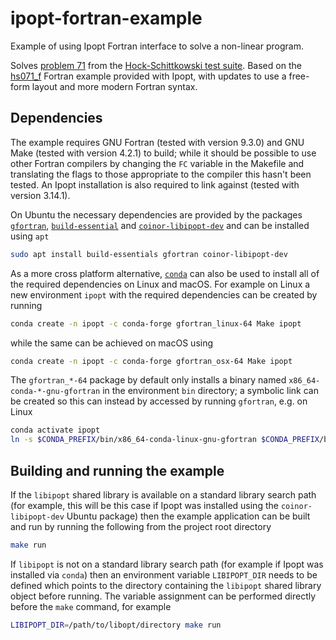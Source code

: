 # ipopt-fortran-example

Example of using Ipopt Fortran interface to solve a non-linear program.

Solves [problem 71](https://esa.github.io/pagmo2/docs/cpp/problems/hock_schittkowsky_71.html) from the
[Hock-Schittkowski test suite](https://doi.org/10.1007/978-3-642-48320-2).
Based on the [hs071_f](https://projects.coin-or.org/Ipopt/browser/stable/3.9/Ipopt/examples/hs071_f/hs071_f.f.in)
Fortran example provided with Ipopt, with updates to use a free-form layout and more modern Fortran syntax.

## Dependencies

The example requires GNU Fortran (tested with version 9.3.0) and GNU Make (tested with version 4.2.1) to build;
while it should be possible to use other Fortran compilers by changing the `FC` variable in the Makefile and translating
the flags to those appropriate to the compiler this hasn't been tested. An Ipopt installation is also required to
link against (tested with version 3.14.1).

On Ubuntu the necessary dependencies are provided by the packages [`gfortran`](https://packages.ubuntu.com/search?keywords=gfortran), [`build-essential`](https://packages.ubuntu.com/search?keywords=build-essential) and [`coinor-libipopt-dev`](https://packages.ubuntu.com/search?keywords=coinor-libipopt-dev) and can be installed using `apt`

```bash
sudo apt install build-essentials gfortran coinor-libipopt-dev
```

As a more cross platform alternative, [`conda`](https://docs.conda.io/en/latest/) can also be used to install all of the required dependencies on Linux and macOS. For example on Linux a new environment `ipopt` with the required dependencies can be created by running

```bash
conda create -n ipopt -c conda-forge gfortran_linux-64 Make ipopt
```

while the same can be achieved on macOS using

```bash
conda create -n ipopt -c conda-forge gfortran_osx-64 Make ipopt
```

The `gfortran_*-64` package by default only installs a binary named `x86_64-conda-*-gnu-gfortran` in the environment `bin` directory; a symbolic link can be created so this can instead by accessed by running `gfortran`, e.g. on Linux

```bash
conda activate ipopt
ln -s $CONDA_PREFIX/bin/x86_64-conda-linux-gnu-gfortran $CONDA_PREFIX/bin/gfortran
```


## Building and running the example

If the `libipopt` shared library is available on a standard library search path (for example, this will be this case if Ipopt was installed using the `coinor-libipopt-dev` Ubuntu package) then the example application can be built and run by running the following from the project root directory

```bash
make run
```

If `libipopt` is not on a standard library search path (for example if Ipopt was installed via `conda`) then an environment variable `LIBIPOPT_DIR` needs to be defined which points to the directory containing the `libipopt` shared library object before running. The variable assignment can be performed directly before the `make` command, for example

```bash
LIBIPOPT_DIR=/path/to/libopt/directory make run
```

